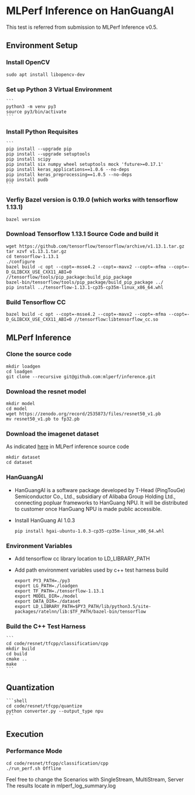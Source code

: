 # MLPerf Inference on HanGuangAI 
This test is referred from submission to MLPerf Inference v0.5. 

## Environment Setup

### Install OpenCV
   ```
   sudo apt install libopencv-dev
   ```   
### Set up Python 3 Virtual Environment

    ```
    python3 -m venv py3
    source py3/bin/activate
    ```
   
### Install Python Requisites

    ```
    pip install --upgrade pip
    pip install --upgrade setuptools
    pip install scipy
    pip install six numpy wheel setuptools mock 'future>=0.17.1'
    pip install keras_applications==1.0.6 --no-deps
    pip install keras_preprocessing==1.0.5 --no-deps
    pip install pudb  
    ```

### Verfiy Bazel version is 0.19.0 (which works with tensorflow 1.13.1)

   ``` 
   bazel version
   ```

### Download Tensorflow 1.13.1 Source Code and build it
   ``` 
   wget https://github.com/tensorflow/tensorflow/archive/v1.13.1.tar.gz
   tar xzvf v1.13.1.tar.gz
   cd tensorflow-1.13.1
   ./configure
   bazel build -c opt --copt=-msse4.2 --copt=-mavx2 --copt=-mfma --copt=-D_GLIBCXX_USE_CXX11_ABI=0 //tensorflow/tools/pip_package:build_pip_package
   bazel-bin/tensorflow/tools/pip_package/build_pip_package ../
   pip install ../tensorflow-1.13.1-cp35-cp35m-linux_x86_64.whl
   ```

### Build Tensorflow CC

   ``` 
   bazel build -c opt --copt=-msse4.2 --copt=-mavx2 --copt=-mfma --copt=-D_GLIBCXX_USE_CXX11_ABI=0 //tensorflow:libtensorflow_cc.so
   ```

## MLPerf Inference

### Clone the source code

   ``` 
   mkdir loadgen
   cd loadgen
   git clone --recursive git@github.com:mlperf/inference.git 
   ```
### Download the resnet model
  ```
  mkdir model
  cd model
  wget https://zenodo.org/record/2535873/files/resnet50_v1.pb
  mv resnet50_v1.pb to fp32.pb
  ```
### Download the imagenet dataset

As indicated [here](https://github.com/mlperf/inference/tree/master/v0.5/classification_and_detection#datasets) in MLPerf inference source code 
  ```
  mkdir dataset
  cd dataset
  ```
### HanGuangAI

* HanGuangAI is a software package developed by T-Head (PingTouGe) Semiconductor Co., Ltd., subsidiary of Alibaba Group Holding Ltd., connecting popluar frameworks to HanGuang NPU. It will be distributed to customer once HanGuang NPU is made public accessible. 
* Install HanGuang AI 1.0.3
  
    ``` 
    pip install hgai-ubuntu-1.0.3-cp35-cp35m-linux_x86_64.whl
    ```

### Environment Variables
* Add tensorflow cc library location to LD_LIBRARY_PATH
* Add path environment variables used by c++ test harness build

    ``` 
    export PY3_PATH=./py3
    export LG_PATH=./loadgen
    export TF_PATH=./tensorflow-1.13.1
    export MODEL_DIR=./model
    export DATA_DIR=./dataset
    export LD_LIBRARY_PATH=$PY3_PATH/lib/python3.5/site-packages/ratelnn/lib:$TF_PATH/bazel-bin/tensorflow
    ```

### Build the C++ Test Harness

    ``` 
    cd code/resnet/tfcpp/classification/cpp
    mkdir build
    cd build
    cmake ..
    make
    ```

## Quantization

    ```shell
    cd code/resnet/tfcpp/quantize
    python converter.py --output_type npu
    ```

## Execution
   
### Performance Mode

   ``` 
   cd code/resnet/tfcpp/classification/cpp
   ./run_perf.sh Offline
   ```

Feel free to change the Scenarios with SingleStream, MultiStream, Server
The results locate in mlperf_log_summary.log
